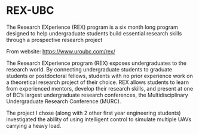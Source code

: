 # REX-UBC
The Research EXperience (REX) program is a six month long program designed to help undergraduate students build essential research skills through a prospective research project


From website: https://www.uroubc.com/rex/

The Research EXperience program (REX) exposes undergraduates to the research world. By connecting undergraduate students to graduate students or postdoctoral fellows, 
students with no prior experience work on a theoretical research project of their choice. REX allows students to learn from experienced mentors, 
develop their research skills, and present at one of BC’s largest undergraduate research conferences, the Multidisciplinary Undergraduate Research Conference (MURC).


The project I chose (along with 2 other first year engineering students) investigated the ability of using intelligent control to simulate multiple UAVs carrying a heavy load. 

